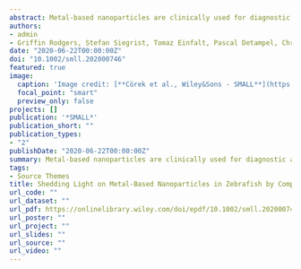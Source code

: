 ```yaml
---
abstract: Metal‐based nanoparticles are clinically used for diagnostic and therapeutic applications. After parenteral administration, they will distribute throughout different organs. Quantification of their distribution within tissues in the 3D space, however, remains a challenge owing to the small particle diameter. In this study, synchrotron radiation‐based hard X‐ray tomography (SRμCT) in absorption and phase contrast modes is evaluated for the localization of superparamagnetic iron oxide nanoparticles (SPIONs) in soft tissues based on their electron density and X‐ray attenuation. Biodistribution of SPIONs is studied using zebrafish embryos as a vertebrate screening model. This label‐free approach gives rise to an isotropic, 3D, direct space visualization of the entire 2.5 mm‐long animal with a spatial resolution of around 2 µm. High resolution image stacks are available on a dedicated internet page https://zebrafish.pharma‐te.ch. X‐ray tomography is combined with physico‐chemical characterization and cellular uptake studies to confirm the safety and effectiveness of protective SPION coatings. It is demonstrated that SRμCT provides unprecedented insights into the zebrafish embryo anatomy and tissue distribution of label‐free metal oxide nanoparticles.
authors:
- admin
- Griffin Rodgers, Stefan Siegrist, Tomaz Einfalt, Pascal Detampel, Christian M. Schlepütz, Sandro Sieber, Pascal Fluder, Georg Schulz, Harald Unterweger, Christoph Alexiou, Bert Müller, Maxim Puchkov, Jörg Huwyler
date: "2020-06-22T00:00:00Z"
doi: "10.1002/smll.202000746"
featured: true
image:
  caption: 'Image credit: [**Cörek et al., Wiley&Sons - SMALL**](https://onlinelibrary.wiley.com/cms/asset/4b65e90d-9d24-4a9a-94d2-a2613e707165/smll202000746-fig-0006-m.jpg)'
  focal_point: "smart"
  preview_only: false
projects: []
publication: '*SMALL*'
publication_short: ""
publication_types:
- "2"
publishDate: "2020-06-22T00:00:00Z"
summary: Metal‐based nanoparticles are clinically used for diagnostic and therapeutic applications. After parenteral administration, they will distribute throughout different organs. Quantification of their distribution within tissues in the 3D space, however, remains a challenge owing to the small particle diameter. In this study, synchrotron radiation‐based hard X‐ray tomography (SRμCT) in absorption and phase contrast modes is evaluated for the localization of superparamagnetic iron oxide nanoparticles (SPIONs) in soft tissues based on their electron density and X‐ray attenuation. Biodistribution of SPIONs is studied using zebrafish embryos as a vertebrate screening model. This label‐free approach gives rise to an isotropic, 3D, direct space visualization of the entire 2.5 mm‐long animal with a spatial resolution of around 2 µm. High resolution image stacks are available on a dedicated internet page http://zebrafish.pharma‐te.ch. X‐ray tomography is combined with physico‐chemical characterization and cellular uptake studies to confirm the safety and effectiveness of protective SPION coatings. It is demonstrated that SRμCT provides unprecedented insights into the zebrafish embryo anatomy and tissue distribution of label‐free metal oxide nanoparticles.
tags:
- Source Themes
title: Shedding Light on Metal‐Based Nanoparticles in Zebrafish by Computed Tomography with Micrometer Resolution
url_code: ""
url_dataset: ""
url_pdf: https://onlinelibrary.wiley.com/doi/epdf/10.1002/smll.202000746
url_poster: ""
url_project: ""
url_slides: ""
url_source: ""
url_video: ""
---
```


